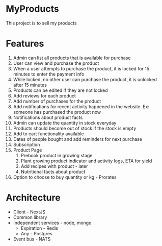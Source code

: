 # MyProducts

This project is to sell my products

# Features
 1. Admin can list all products that is available for purchase
 2. User can view and purchase the product
 3. When a user attempts to purchase the product, it is locked for 15 minutes to enter the payment info
 4. While locked, no other user can purchase the product, it is unlocked after 15 minutes
 5. Products can be edited if they are not locked
 6. Add reviews for each product
 7. Add number of purchases for the product
 8. Add notifications for recent activity happened in the website. Ex: someone has purchased the product now
 9. Notifications about product facts
 10. Admin can update the quantity in stock everyday
 11. Products should become out of stock if the stock is empty
 12. Add to cart functionality available
 13. Dates of people bought and add reminders for next purchase
 14. Subscription
 15. Product Page
     1. Prebook product in growing stage
     2. Plant growing product indicator and activity logs, ETA for yield
     3. Add recipes with product - later
     4. Nutritional facts about product
 16. Option to choose to buy quantity or kg - Prorates
 
 # Architecture
 * Client - NextJS
 * Common library
 * Independent services - node, mongo
    * Expiration - Redis
    * Any - Postgres
 * Event bus - NATS
 
